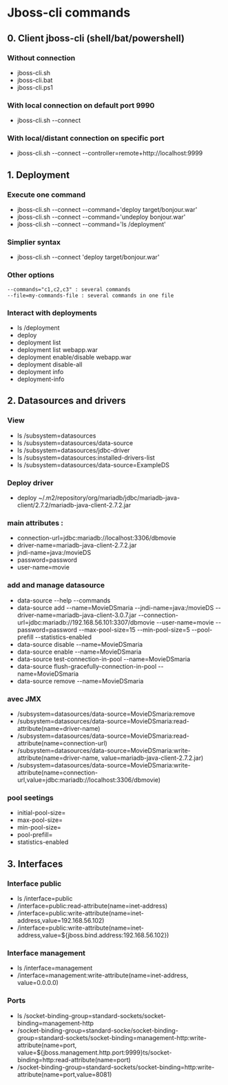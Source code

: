 # Jboss-cli commands

## 0. Client jboss-cli (shell/bat/powershell)
### Without connection
- jboss-cli.sh
- jboss-cli.bat
- jboss-cli.ps1
### With local connection on default port 9990
- jboss-cli.sh --connect
### With local/distant connection on specific port
- jboss-cli.sh --connect --controller=remote+http://localhost:9999

## 1. Deployment
### Execute one command

- jboss-cli.sh --connect --command='deploy target/bonjour.war'
- jboss-cli.sh --connect --command='undeploy bonjour.war'
- jboss-cli.sh --connect --command='ls /deployment'

### Simplier syntax

- jboss-cli.sh --connect 'deploy target/bonjour.war'

### Other options
	--commands="c1,c2,c3" : several commands
	--file=my-commands-file : several commands in one file

### Interact with deployments
- ls /deployment
- deploy
- deployment list
- deployment list webapp.war
- deployment enable/disable webapp.war
- deployment disable-all
- deployment info
- deployment-info

## 2. Datasources and drivers
### View
- ls /subsystem=datasources
- ls /subsystem=datasources/data-source
- ls /subsystem=datasources/jdbc-driver
- ls /subsystem=datasources:installed-drivers-list
- ls /subsystem=datasources/data-source=ExampleDS

### Deploy driver
- deploy ~/.m2/repository/org/mariadb/jdbc/mariadb-java-client/2.7.2/mariadb-java-client-2.7.2.jar

### main attributes :
- connection-url=jdbc:mariadb://localhost:3306/dbmovie
- driver-name=mariadb-java-client-2.7.2.jar
- jndi-name=java:/movieDS
- password=password
- user-name=movie

### add and manage datasource
- data-source --help --commands
- data-source add --name=MovieDSmaria --jndi-name=java:/movieDS --driver-name=mariadb-java-client-3.0.7.jar --connection-url=jdbc:mariadb://192.168.56.101:3307/dbmovie --user-name=movie --password=password --max-pool-size=15 --min-pool-size=5 --pool-prefill  --statistics-enabled
- data-source disable --name=MovieDSmaria
- data-source enable --name=MovieDSmaria
- data-source test-connection-in-pool --name=MovieDSmaria
- data-source flush-gracefully-connection-in-pool --name=MovieDSmaria
- data-source remove --name=MovieDSmaria

### avec JMX
- /subsystem=datasources/data-source=MovieDSmaria:remove
- /subsystem=datasources/data-source=MovieDSmaria:read-attribute(name=driver-name)
- /subsystem=datasources/data-source=MovieDSmaria:read-attribute(name=connection-url)
- /subsystem=datasources/data-source=MovieDSmaria:write-attribute(name=driver-name, value=mariadb-java-client-2.7.2.jar)
- /subsystem=datasources/data-source=MovieDSmaria:write-attribute(name=connection-url,value=jdbc:mariadb://localhost:3306/dbmovie)

### pool seetings
- initial-pool-size=
- max-pool-size=
- min-pool-size=
- pool-prefill=
- statistics-enabled

## 3. Interfaces
### Interface public
- ls /interface=public
- /interface=public:read-attribute(name=inet-address)
- /interface=public:write-attribute(name=inet-address,value=192.168.56.102)
- /interface=public:write-attribute(name=inet-address,value=${jboss.bind.address:192.168.56.102})

### Interface management
- ls /interface=management
- /interface=management:write-attribute(name=inet-address, value=0.0.0.0)

### Ports
- ls /socket-binding-group=standard-sockets/socket-binding=management-http
- /socket-binding-group=standard-socke/socket-binding-group=standard-sockets/socket-binding=management-http:write-attribute(name=port, value=${jboss.management.http.port:9999}ts/socket-binding=http:read-attribute(name=port)
- /socket-binding-group=standard-sockets/socket-binding=http:write-attribute(name=port,value=8081)

